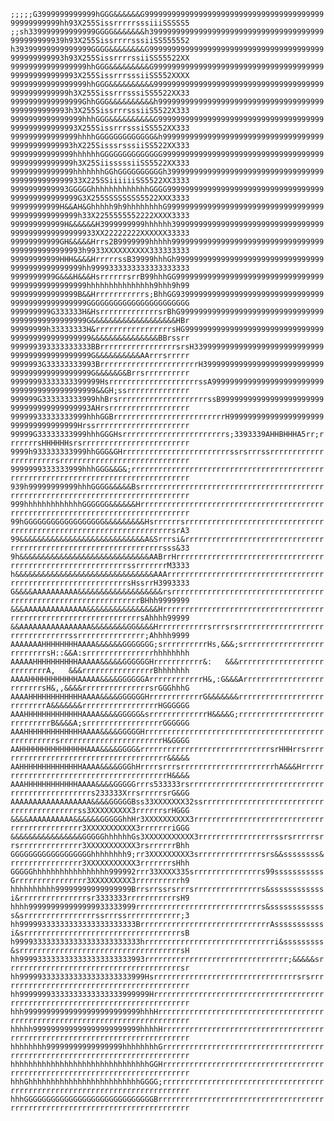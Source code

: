`;;;;;G3999999999999hGGG&&&&&&G999999999999999999999999999999999999999999999999999hh93X255SissrrrrrsssiiiSSSSS5`
`;;sh339999999999999GGGG&&&&&&&h399999999999999999999999999999999999999999999999939h93X255SissrrrrsssiiSS555552`
`h39399999999999999GGGG&&&&&&&&G999999999999999999999999999999999999999999999999993h93X255SissrrrrssiiSS55522XX`
`99999999999999999hhGGG&&&&&&&&&G99999999999999999999999999999999999999999999999999993X255SissrrrsssiiSS552XXXX`
`99999999999999999hhGGG&&&&&&&&&&999999999999999999999999999999999999999999999999999h3X255SissrrrsssiSS5522XX33`
`9999999999999999GhhGGG&&&&&&&&&&h99999999999999999999999999999999999999999999999993h3X255SissrrrsssiiS5522X333`
`9999999999999999hhhGGG&&&&&&&&&&G9999999999999999999999999999999999999999999999999993X255SissrrrsssiSS552XX333`
`999999999999999hhhhGGGGGGGGGGGGG&h99999999999999999999999999999999999999999999999993hX225SisssrsssiiSS522XX333`
`99999999999999hhhhhhGGGGGGGGGGGGGG99999999999999999999999999999999999999999999999999h3X25SiisssssiiSS5522XX333`
`99999999999999hhhhhhhGGhGGGGGGGGGGh399999999999999999999999999999999999999999999999933X225SSiiiiiiSS5522XX3333`
`9999999999993GGGGGhhhhhhhhhhhhhGGGG99999999999999999999999999999999999999999999999999G3X255SSSSSSSS5522XXX3333`
`99999999999H&&AH&Ghhhhh9h9hhhhhhhhG99999999999999999999999999999999999999999999999999h33X2255555552222XXXX3333`
`999999999999H&&&&&&H3999999999hhhhhh39999999999999999999999999999999999999999999999999933XX22222222XXXXXX33333`
`99999999999GH&&&&&Hrrs2B9999999hhhhh99999999999999999999999999999999999999999999999993h9933XXXXXXXXXX333333333`
`99999999999HHH&&&&HrrrrrssB39999hhhGh9999999999999999999999999999999999999999999999999hh9999333333333333333333`
`9999999999G&&&H&&&HsrrrrrrsrrB99hhhGG99999999999999999999999999999999999999999999999999hhhhhhhhhhhhhhh9hhh9h99`
`999999999999999B&&Hrrrrrrrrrrrs;BhhGG93999999999999999999999999999999999999999999999999GGGGGGGGGGGGGGGGGGGGGGG`
`999999999G333333H&HsrrrrrrrrrrrrrsrBhG9999999999999999999999999999999999999999999999999G&&&&&&&&&&&&&&&&&&&HBr`
`99999999h33333333H&rrrrrrrrrrrrrrrrrsHG9999999999999999999999999999999999999999999999999&&&&&&&&&&&&&&&BBrssrr`
`999999393333333333BBrrrrrrrrrrrrrrrrrsrsH33999999999999999999999999999999999999999999999G&&&&&&&&&&AArrrsrrrrr`
`9999993G33333333993BrrrrrrrrrrrrrrrrrrrrrrH399999999999999999999999999999999999999999999G&&&&&G&Brrsrrrrrrrrrr`
`99999993333333399999HsrrrrrrrrrrrrrrrrrrrrssA99999999999999999999999999999999999999999999&&GH;ssrrrrrrrrrrrrrr`
`999999G333333333999hhBrsrrrrrrrrrrrrrrrrrrrrssB99999999999999999999999999999999999999993AHrsrrrrrrrrrrrrrrrrrr`
`99999933333333999hhhGGBrrrrrrrrrrrrrrrrrrrrrrrrrH999999999999999999999999999999999999Hrssrrrrrrrrrrrrrrrrrrrrr`
`99999G33333333999hhhGGGHsrrrrrrrrrrrrrrrrrrrrrrrs;3393339AHHBHHHA5rr;rrrrrrrsHHHHHHsrsrrrrrrrrrrrrrrrrrrrrrrrr`
`9999h933333333999hhGGG&GHrrrrrrrrrrrrrrrrrrrrrrrrssrsrrrssrrrrrrrrrrrrrrrrrrrrrrsrrrrrrrrrrrrrrrrrrrrrrrrrrrrr`
`9999999333333999hhhGGG&&G&;rrrrrrrrrrrrrrrrrrrrrrrrrrrrrrrrrrrrrrrrrrrrrrrrrrrrrrrrrrrrrrrrrrrrrrrrrrrrrrrrrrr`
`939h99999999999hhhGGGG&&&&&Bsrrrrrrrrrrrrrrrrrrrrrrrrrrrrrrrrrrrrrrrrrrrrrrrrrrrrrrrrrrrrrrrrrrrrrrrrrrrrrrrrr`
`999hhhhhhhhhhhhhGGGGGG&&&&&&Hrrrrrrrrrrrrrrrrrrrrrrrrrrrrrrrrrrrrrrrrrrrrrrrrrrrrrrrrrrrrrrrrrrrrrrrrrrrrrrrrr`
`99hGGGGGGGGGGGGGGGGGG&&&&&&&&&HsrrrrrrsrrrrrrrrrrrrrrrrrrrrrrrrrrrrrrrrrrrrrrrrrrrrrrrrrrrrrrrrrrrrrrrrrrrsrA3`
`99&&&&&&&&&&&&&&&&&&&&&&&&&&&&A&Srrrsi&rrrrrrrrrrrrrrrrrrrrrrrrrrrrrrrrrrrrrrrrrrrrrrrrrrrrrrrrrrrrrrrrrsss&33`
`9h&&&&&&&&&&&&&&&&&&&&&&&&&&&&&AABrrHrrrrrrrrrrrrrrrrrrrrrrrrrrrrrrrrrrrrrrrrrrrrrrrrrrrrrrrrrrrssrrrrrrrM3333`
`h&&&&&&&&&&&&&&&&&&&&&&&&&&&&&&&AAArrrrrrrrrrrrrrrrrrrrrrrrrrrrrrrrrrrrrrrrrrrrrrrrrrrrrrrrrrrrrsHssrrH3993333`
`G&&&&AAAAAAAAAA&&&&&&&&&&&&&&&&&&&rsrrrrrrrrrrrrrrrrrrrrrrrrrrrrrrrrrrrrrrrrrrrrrrrrrrrrrrrrrrrrrrrBHhh9999999`
`&&&AAAAAAAAAAAAAA&&&&&&&&&&&&&&&&HrrrrrrrrrrrrrrrrrrrrrrrrrrrrrrrrrrrrrrrrrrrrrrrrrrrrrrrrrrrrrrrrrsAhhhh99999`
`&&AAAAAAAAAAAAAAAA&&&&&&&&GG&&&&Hrrrrrrrrrrrsrrrsrsrrrrrrrrrrrrrrrrrrrrrrrrrrrrrrrrssrrrrrrrrrrrrrrr;Ahhhh9999`
`AAAAAAAHHHHHHHHAAAA&&&&&&GGGGGGG;srrrrrrrrrrHs,&&&;srrrrrrrrrrrrrrrrrrrrrrrrrrsH::&&A:srrrrrrrrrrrrrrrhhhhhhhh`
`AAAAAHHHHHHHHHHAAAAA&&&&&GGGGGGHrrrrrrrrrrr&:   &&&rrrrrrrrrrrrrrrrrrrrrrrrrrrA,   &&&rrrrrrrrrrrrrrrrBhhhhhhh`
`AAAAHHHHHHHHHHHAAAAA&&&&GGGGGGArrrrrrrrrrrrH&,:G&&&ArrrrrrrrrrrrrrrrrrrrrrrrrsH&,,&&&&rrrrrrrrrrrrrrrsrGGGhhhG`
`AAAAHHHHHHHHHHHHAAAA&&&&GGGGGGHrrrrrrrrrrrrG&&&&&&&rrrrrrrrrrrrrrrrrrrrrrrrrrrA&&&&&&&rrrrrrrrrrrrrrrrrHGGGGGG`
`AAAHHHHHHHHHHHHHAAAA&&&&GGGGG&srrrrrrrrrrrrrH&&&&G;rrrrrrrrrrrrrrrrrrrrrrrrrrrrB&&&&A;srrrrrrrrrrrrrrrrrGGGGGG`
`AAAHHHHHHHHHHHHHAAAA&&&&GGGGGHrrrrrrrrrrrrrrrrrrrrrrrrrrrrrrrrrrrrrrrrrrrrrrrrrrsrrrrrrrrrrrrrrrrrrrrrrrH&GGGG`
`AAHHHHHHHHHHHHHHHAAA&&&&GGGG&rrrrrrrrrrrrrrrrrrrrrrrrrrrrrsrHHHrrsrrrrrrrrrrrrrrrrrrrrrrrrrrrrrrrrrrrrrrr&&&&&`
`AAHHHHHHHHHHHHHHAAAA&&&&GGGhHrrrrsrrrsrrrrrrrrrrrrrrrrrrrrrhA&&&HrrrrrrrrrrrrrrrrrrrrrrrrrrrrrrrrrrrrrrrrH&&&&`
`AAAHHHHHHHHHHHHAAAA&&&&GGGGGrrrs533333rsrrrrrrrrrrrrrrrrrrrrrrrrrrrrrrrrrrrrrrrrrrrrrrrrs233333XrrsrrrrrsrG&GG`
`AAAAAAAAAAAAAAAAAA&&&&GGGGGBss33XXXXXXX32ssrrrrrrrrrrrrrrrrrrrrrrrrrrrrrrrrrrrrrrrrrrss3XXXXXXXXX3rrrrrrsrHGGG`
`&&&&AAAAAAAAAA&&&&&&GGGGGhhHr3XXXXXXXXXX3rrrrrrrrrrrrrrrrrrrrrrrrrrrrrrrrrrrrrrrrrrrrr3XXXXXXXXXXX3rrrrrrriGGG`
`&&&&&&&&&&&&&&&&GGGGGhhhhhhGs3XXXXXXXXXXX3rrrrrrrrrrrrrrrrrssrsrrrrrsrrsrrrrrrrrrrrrrr3XXXXXXXXXXX3rsrrrrrrBhh`
`GGGGGGGGGGGGGGGGGGhhhhhhhh9;rr3XXXXXXXXX3srrrrrrrrrrrrrrsrs&&ssssssss&rrrrrrrrrrrrrrrr3XXXXXXXXXXX3rrrrrrrsHhh`
`GGGGGhhhhhhhhhhhhhhhhh999992rrr33XXXX335srrrrrrrrrrrrrrrs99sssssssssssGrrrrrrrrrrrrrrrr3XXXXXXXXX3rrrrrrrrrrh9`
`hhhhhhhhhh99999999999999999Brrsrrssrsrrrsrrrrrrrrrrrrrrrs&ssssssssssssi&rrrrrrrrrrrrrrrsr3333333rrrrrrrrrrrsH9`
`hhhh999999999999999933333999rrrrrrrrrrrrrrrrrrrrrrrrrrrrs&sssssssssssss&srrrrrrrrrrrrrrrrssrrrssrrrrrrrrrrrr;3`
`hh99999333333333333333333333BrrrrrrrrrrrrrrrrrrrrrrrrrrrrrAsssssssssssi&srrrrrrrrrrrrrrrrrrrrrrrrrrrrrrrrrrrsB`
`h9999333333333333333333333333hrrrrrrrrrrrrrrrrrrrrrrrrrrrrri&sssssssss&srrrrrrrrrrrrrrrrrrrrrrrrrrrrrrrrrrrrsH`
`hh9999333333333333333333333993rrrrrrrrrrrrrrrrrrrrrrrrrrrrrrrr;&&&&&srrrrrrrrrrrrrrrrrrrrrrrrrrrrrrrrrrrrrrrsr`
`hh9999933333333333333333333999Hsrrrrrrrrrrrrrrrrrrrrrrrrrrrrrrrrsrsrrrrrrrrrrrrrrrrrrrrrrrrrrrrrrrrrrrrrrrrrrr`
`hh99999993333333333333333999999Hrrrrrrrrrrrrrrrrrrrrrrrrrrrrrrrrrrrrrrrrrrrrrrrrrrrrrrrrrrrrrrrrrrrrrrrrrrrrrr`
`hhh99999999999999999999999999hhhHrrrrrrrrrrrrrrrrrrrrrrrrrrrrrrrrrrrrrrrrrrrrrrrrrrrrrrrrrrrrrrrrrrrrrrrrrrrrr`
`hhhhh999999999999999999999999hhhhHrrrrrrrrrrrrrrrrrrrrrrrrrrrrrrrrrrrrrrrrrrrrrrrrrrrrrrrrrrrrrrrrrrrrrrrrrrrr`
`hhhhhhhh99999999999999999hhhhhhhhGrrrrrrrrrrrrrrrrrrrrrrrrrrrrrrrrrrrrrrrrrrrrrrrrrrrrrrrrrrrrrrrrrrrrrrrrrrrr`
`hhhhhhhhhhhhhhhhhhhhhhhhhhhhhhhGGHrrrrrrrrrrrrrrrrrrrrrrrrrrrrrrrrrrrrrrrrrrrrrrrrrrrrrrrrrrrrrrrrrrrrrrrrrrrr`
`hhhGhhhhhhhhhhhhhhhhhhhhhhhhhGGGG;rrrrrrrrrrrrrrrrrrrrrrrrrrrrrrrrrrrrrrrrrrrrrrrrrrrrrrrrrrrrrrrrrrrrrrrrrrrr`
`hhhGGGGGGGGGGGGGGGGGGGGGGGGGGGGGBrrrrrrrrrrrrrrrrrrrrrrrrrrrrrrrrrrrrrrrrrrrrrrrrrrrrrrrrrrrrrrrrrrrrrrrrrrrrr`
